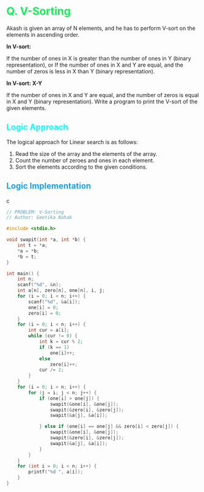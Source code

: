 # <span style="color:#1AED59"> Q. **V-Sorting**</span>

Akash is given an array of N elements, and he has to perform V-sort on the elements in ascending order.

**In V-sort:**

If the number of ones in X is greater than the number of ones in Y (binary representation), or
If the number of ones in X and Y are equal, and the number of zeros is less in X than Y (binary representation).

**In V-sort: X-Y**

If the number of ones in X and Y are equal, and the number of zeros is equal in X and Y (binary representation).
Write a program to print the V-sort of the given elements.

## <span style="color:cyan"> **Logic Approach** </span>

The logical approach for Linear search is as follows:

1. Read the size of the array and the elements of the array.
2. Count the number of zeroes and ones in each element.
3. Sort the elements according to the given conditions.

## <span style="color:#1AA1ED"> **Logic Implementation** </span>
c

```c
// PROBLEM: V-Sorting
// Author: Geetika Nahak

#include <stdio.h>

void swapit(int *a, int *b) {
    int t = *a;
    *a = *b;
    *b = t;
}

int main() {
    int n;
    scanf("%d", &n);
    int a[n], zero[n], one[n], i, j;
    for (i = 0; i < n; i++) {
        scanf("%d", &a[i]);
        one[i] = 0;
        zero[i] = 0;
    }
    for (i = 0; i < n; i++) {
        int cur = a[i];
        while (cur != 0) {
            int k = cur % 2;
            if (k == 1)
                one[i]++;
            else
                zero[i]++;
            cur /= 2;
        }
    }
    for (i = 0; i < n; i++) {
        for (j = i; j < n; j++) {
            if (one[i] > one[j]) {
                swapit(&one[i], &one[j]);
                swapit(&zero[i], &zero[j]);
                swapit(&a[j], &a[i]);

            } else if (one[i] == one[j] && zero[i] < zero[j]) {
                swapit(&one[i], &one[j]);
                swapit(&zero[i], &zero[j]);
                swapit(&a[j], &a[i]);
            }
        }
    }
    for (int i = 0; i < n; i++) {
        printf("%d ", a[i]);
    }
}
```
